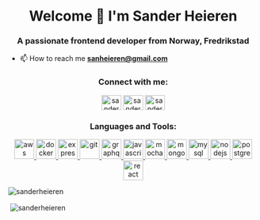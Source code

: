 <h1 align="center">Welcome 👋 I'm Sander Heieren</h1>
<h3 align="center">A passionate frontend developer from Norway, Fredrikstad</h3>

- 📫 How to reach me **sanheieren@gmail.com**

<h3 align="center">Connect with me:</h3>
<p align="center">
<a href="https://twitter.com/sanderheieren" target="blank"><img align="center" src="https://cdn.jsdelivr.net/npm/simple-icons@3.0.1/icons/twitter.svg" alt="sanderheieren" height="30" width="40" /></a>
<a href="https://linkedin.com/in/heieren" target="blank"><img align="center" src="https://cdn.jsdelivr.net/npm/simple-icons@3.0.1/icons/linkedin.svg" alt="sanderheieren" height="30" width="40" /></a>
<a href="https://instagram.com/sanderheieren" target="blank"><img align="center" src="https://cdn.jsdelivr.net/npm/simple-icons@3.0.1/icons/instagram.svg" alt="sanderheieren" height="30" width="40" /></a>
</p>

<h3 align="center">Languages and Tools:</h3>
<p align="center"> <a href="https://aws.amazon.com" target="_blank"> <img src="https://devicons.github.io/devicon/devicon.git/icons/amazonwebservices/amazonwebservices-original-wordmark.svg" alt="aws" width="40" height="40"/> </a> <a href="https://www.docker.com/" target="_blank"> <img src="https://devicons.github.io/devicon/devicon.git/icons/docker/docker-original-wordmark.svg" alt="docker" width="40" height="40"/> </a> <a href="https://expressjs.com" target="_blank"> <img src="https://devicons.github.io/devicon/devicon.git/icons/express/express-original-wordmark.svg" alt="express" width="40" height="40"/> </a> <a href="https://git-scm.com/" target="_blank"> <img src="https://www.vectorlogo.zone/logos/git-scm/git-scm-icon.svg" alt="git" width="40" height="40"/> </a> <a href="https://graphql.org" target="_blank"> <img src="https://www.vectorlogo.zone/logos/graphql/graphql-icon.svg" alt="graphql" width="40" height="40"/> </a> <a href="https://developer.mozilla.org/en-US/docs/Web/JavaScript" target="_blank"> <img src="https://devicons.github.io/devicon/devicon.git/icons/javascript/javascript-original.svg" alt="javascript" width="40" height="40"/> </a> <a href="https://mochajs.org" target="_blank"> <img src="https://www.vectorlogo.zone/logos/mochajs/mochajs-icon.svg" alt="mocha" width="40" height="40"/> </a> <a href="https://www.mongodb.com/" target="_blank"> <img src="https://devicons.github.io/devicon/devicon.git/icons/mongodb/mongodb-original-wordmark.svg" alt="mongodb" width="40" height="40"/> </a> <a href="https://www.mysql.com/" target="_blank"> <img src="https://devicons.github.io/devicon/devicon.git/icons/mysql/mysql-original-wordmark.svg" alt="mysql" width="40" height="40"/> </a> <a href="https://nodejs.org" target="_blank"> <img src="https://devicons.github.io/devicon/devicon.git/icons/nodejs/nodejs-original-wordmark.svg" alt="nodejs" width="40" height="40"/> </a> <a href="https://www.postgresql.org" target="_blank"> <img src="https://devicons.github.io/devicon/devicon.git/icons/postgresql/postgresql-original-wordmark.svg" alt="postgresql" width="40" height="40"/> </a> <a href="https://reactjs.org/" target="_blank"> <img src="https://devicons.github.io/devicon/devicon.git/icons/react/react-original-wordmark.svg" alt="react" width="40" height="40"/> </a> </p>

<p><img align="center" src="https://github-readme-stats.vercel.app/api/top-langs?username=sanderheieren&show_icons=true&locale=en&layout=compact" alt="sanderheieren" /></p>

<p>&nbsp;<img align="center" src="https://github-readme-stats.vercel.app/api?username=sanderheieren&show_icons=true&locale=en" alt="sanderheieren" /></p>

